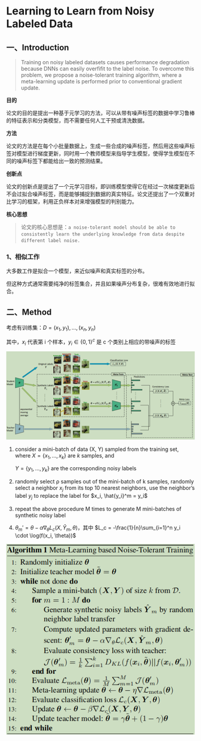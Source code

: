 # Learning to Learn from Noisy Labeled Data

## 一、Introduction

> Training on noisy labeled datasets causes performance degradation because DNNs can easily overfifit to the label noise. To overcome this problem, we propose a noise-tolerant training algorithm, where a meta-learning update is performed prior to conventional gradient update.

**目的**

论文的目的是提出一种基于元学习的方法，可以从带有噪声标签的数据中学习鲁棒的特征表示和分类模型，而不需要任何人工干预或清洗数据。

**方法**

论文的方法是在每个小批量数据上，生成一些合成的噪声标签，然后用这些噪声标签对模型进行梯度更新，同时用一个教师模型来指导学生模型，使得学生模型在不同的噪声标签下都能给出一致的预测结果。

**创新点**

论文的创新点是提出了一个元学习目标，即训练模型使得它在经过一次梯度更新后不会过拟合噪声标签，而是能够捕捉到数据的真实特征。论文还提出了一个双重对比学习的框架，利用正负样本对来增强模型的判别能力。

**核心思想**

> 论文的核心思想是：`a noise-tolerant model should be able to consistently learn the underlying knowledge from data despite different label noise.`

### 1、相似工作

大多数工作是拟合一个模型，来近似噪声和真实标签的分布。

但这种方式通常需要纯净的标签集合，并且如果噪声分布复杂，很难有效地进行拟合。

## 二、Method

考虑有训练集：$D = {(x_1, y_1 ), ...,(x_n, y_n)}$

其中，$x_i$ 代表第 i 个样本，$y_i \in \{0, 1\}^c$ 是 c 个类别上相应的带噪声的标签

![image-20231011221147371](./assets/image-20231011221147371.png)

1. consider a mini-batch of data (X, Y) sampled from the training set, where $X = \{x_1, ..., x_k\}$ are *k* samples, and

   $Y = \{y_1, ...,y_k\}$ are the corresponding noisy labels

2. randomly select ρ samples out of the mini-batch of k samples, randomly select a neighbor $x_j$ from its top 10 nearest neighbors, use the neighbor’s label $y_j$ to replace the label for $x_i, \hat{y_i}^m = y_i$

3. repeat the above procedure M times to generate M mini-batches of synthetic noisy label

4. $\theta_m' = \theta - \alpha \nabla_\theta L_c(X, \hat{Y}_m, \theta)$​，其中 $L_c = -\frac{1}{n}\sum_{i=1}^n y_i \cdot \log(f(x_i, \theta))$

![image-20231011230156788](./assets/image-20231011230156788.png)
